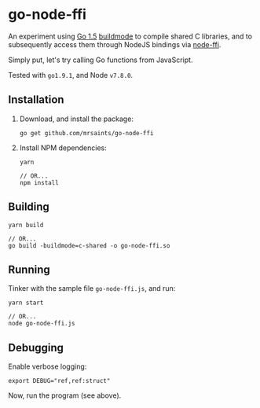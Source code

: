# go-node-ffi

An experiment using [Go 1.5](https://blog.golang.org/go1.5) [buildmode](https://golang.org/s/execmodes) to compile shared C libraries, and to subsequently access them through NodeJS bindings via [node-ffi](https://github.com/node-ffi/node-ffi).

Simply put, let's try calling Go functions from JavaScript.

Tested with `go1.9.1`, and Node `v7.8.0`.


## Installation

1. Download, and install the package:

    ```shell
    go get github.com/mrsaints/go-node-ffi
    ```

2. Install NPM dependencies:

    ```shell
    yarn

    // OR...
    npm install
    ```


## Building

```shell
yarn build

// OR...
go build -buildmode=c-shared -o go-node-ffi.so
```


## Running

Tinker with the sample file `go-node-ffi.js`, and run:

```shell
yarn start

// OR...
node go-node-ffi.js
```


## Debugging

Enable verbose logging:

```
export DEBUG="ref,ref:struct"
```

Now, run the program (see above).
